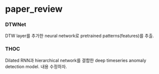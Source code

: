 # paper_review
### DTWNet
DTW layer를 추가한 neural network로 pretrained patterns(features)를 추출.
### THOC
Dilated RNN과 hierarchical network를 결합한 deep timeseries anomaly detection model.
내용 수정하자.
